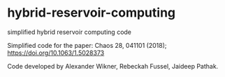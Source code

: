 # hybrid-reservoir-computing
simplified hybrid reservoir computing code

Simplified code for the paper:  Chaos 28, 041101 (2018); https://doi.org/10.1063/1.5028373 

Code developed by Alexander Wikner, Rebeckah Fussel, Jaideep Pathak.
